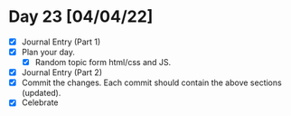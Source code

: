 # Day 23 [04/04/22]

- [x] Journal Entry (Part 1)
- [x] Plan your day.
  - [x] Random topic form html/css and JS.
- [x] Journal Entry (Part 2)
- [x] Commit the changes. Each commit should contain the above sections (updated).
- [x] Celebrate
<!-- [x] to tick -->
